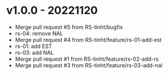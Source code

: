 # v1.0.0 - 20221120

- Merge pull request #5 from RS-tinht/bugfix
- rs-04: remove NAL
- Merge pull request #4 from RS-tinht/feature/rs-01-add-est
- rs-01: add EST
- rs-03: add NAL
- Merge pull request #1 from RS-tinht/feature/rs-02-add-rs
- Merge pull request #3 from RS-tinht/feature/rs-03-add-nal